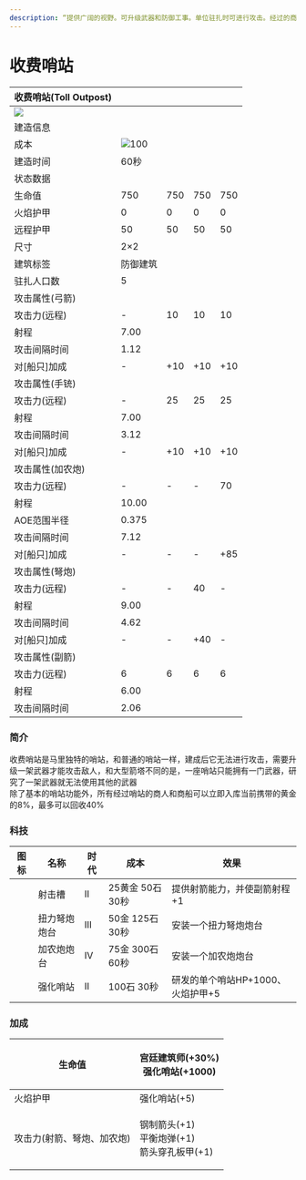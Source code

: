 ```yaml
---
description: “提供广阔的视野。可升级武器和防御工事。单位驻扎时可进行攻击。经过的商人和商船可立即额外提供其所携带黄金的 8%”
---
```


# 收费哨站

| 收费哨站(Toll Outpost)                                                                                                         |                                                                                                    |     |     |     |
| -------------------------------------------------------------------------------------------------------------------------- | -------------------------------------------------------------------------------------------------- | --- | --- | --- |
| ![](https://seicing-1257171891.cos.ap-nanjing.myqcloud.com/3fatcatpool/aoe4/tech/%E6%94%B6%E8%B4%B9%E5%93%A8%E7%AB%99.png) |                                                                                                    |     |     |     |
| 建造信息                                                                                                                       |                                                                                                    |     |     |     |
| 成本                                                                                                                         | ![](https://seicing-1257171891.cos.ap-nanjing.myqcloud.com/3fatcatpool/aoe4/tech/%E6%9C%A8.png)100 |     |     |     |
| 建造时间                                                                                                                       | 60秒                                                                                                |     |     |     |
| 状态数据                                                                                                                       |                                                                                                    |     |     |     |
| 生命值                                                                                                                        | 750                                                                                                | 750 | 750 | 750 |
| 火焰护甲                                                                                                                       | 0                                                                                                  | 0   | 0   | 0   |
| 远程护甲                                                                                                                       | 50                                                                                                 | 50  | 50  | 50  |
| 尺寸                                                                                                                         | 2×2                                                                                                |     |     |     |
| 建筑标签                                                                                                                       | 防御建筑                                                                                               |     |     |     |
| 驻扎人口数                                                                                                                      | 5                                                                                                  |     |     |     |
| 攻击属性(弓箭)                                                                                                                   |                                                                                                    |     |     |     |
| 攻击力(远程)                                                                                                                    | -                                                                                                  | 10  | 10  | 10  |
| 射程                                                                                                                         | 7.00                                                                                               |     |     |     |
| 攻击间隔时间                                                                                                                     | 1.12                                                                                               |     |     |     |
| 对\[船只]加成                                                                                                                   | -                                                                                                  | +10 | +10 | +10 |
| 攻击属性(手铳)                                                                                                                   |                                                                                                    |     |     |     |
| 攻击力(远程)                                                                                                                    | -                                                                                                  | 25  | 25  | 25  |
| 射程                                                                                                                         | 7.00                                                                                               |     |     |     |
| 攻击间隔时间                                                                                                                     | 3.12                                                                                               |     |     |     |
| 对\[船只]加成                                                                                                                   | -                                                                                                  | +10 | +10 | +10 |
| 攻击属性(加农炮)                                                                                                                  |                                                                                                    |     |     |     |
| 攻击力(远程)                                                                                                                    | -                                                                                                  | -   | -   | 70  |
| 射程                                                                                                                         | 10.00                                                                                              |     |     |     |
| AOE范围半径                                                                                                                    | 0.375                                                                                              |     |     |     |
| 攻击间隔时间                                                                                                                     | 7.12                                                                                               |     |     |     |
| 对\[船只]加成                                                                                                                   | -                                                                                                  | -   | -   | +85 |
| 攻击属性(弩炮)                                                                                                                   |                                                                                                    |     |     |     |
| 攻击力(远程)                                                                                                                    | -                                                                                                  | -   | 40  | -   |
| 射程                                                                                                                         | 9.00                                                                                               |     |     |     |
| 攻击间隔时间                                                                                                                     | 4.62                                                                                               |     |     |     |
| 对\[船只]加成                                                                                                                   | -                                                                                                  | -   | +40 | -   |
| 攻击属性(副箭)                                                                                                                   |                                                                                                    |     |     |     |
| 攻击力(远程)                                                                                                                    | 6                                                                                                  | 6   | 6   | 6   |
| 射程                                                                                                                         | 6.00                                                                                               |     |     |     |
| 攻击间隔时间                                                                                                                     | 2.06                                                                                               |     |     |     |

### 简介

收费哨站是马里独特的哨站，和普通的哨站一样，建成后它无法进行攻击，需要升级一架武器才能攻击敌人，和大型箭塔不同的是，一座哨站只能拥有一门武器，研究了一架武器就无法使用其他的武器\
除了基本的哨站功能外，所有经过哨站的商人和商船可以立即入库当前携带的黄金的8%，最多可以回收40%

### 科技 <a href="#sp1" id="sp1"></a>

| 图标                                                                                                                                                                          | 名称     | 时代 | 成本           | 效果                    |
| --------------------------------------------------------------------------------------------------------------------------------------------------------------------------- | ------ | -- | ------------ | --------------------- |
| <img src="https://seicing-1257171891.cos.ap-nanjing.myqcloud.com/3fatcatpool/aoe4/tech/%E5%B0%84%E5%87%BB%E6%A7%BD.png" alt="" data-size="line">                            | 射击槽    | Ⅱ  | 25黄金 50石 30秒 | 提供射箭能力，并使副箭射程+1       |
| <img src="https://seicing-1257171891.cos.ap-nanjing.myqcloud.com/3fatcatpool/aoe4/tech/%E6%89%AD%E5%8A%9B%E5%BC%A9%E7%82%AE%E7%82%AE%E5%8F%B0.png" alt="" data-size="line"> | 扭力弩炮炮台 | Ⅲ  | 50金 125石 30秒 | 安装一个扭力弩炮炮台            |
| <img src="https://seicing-1257171891.cos.ap-nanjing.myqcloud.com/3fatcatpool/aoe4/tech/%E5%8A%A0%E5%86%9C%E7%82%AE%E7%82%AE%E5%8F%B0.png" alt="" data-size="line">          | 加农炮炮台  | Ⅳ  | 75金 300石 60秒 | 安装一个加农炮炮台             |
| <img src="https://seicing-1257171891.cos.ap-nanjing.myqcloud.com/3fatcatpool/aoe4/tech/%E5%BC%BA%E5%8C%96%E5%93%A8%E7%AB%99.png" alt="" data-size="line">                   | 强化哨站   | Ⅱ  | 100石 30秒     | 研发的单个哨站HP+1000、火焰护甲+5 |

### 加成 <a href="#sp" id="sp"></a>

| 生命值            | <p><img src="https://seicing-1257171891.cos.ap-nanjing.myqcloud.com/3fatcatpool/aoe4/tech/%E5%AE%AB%E5%BB%B7%E5%BB%BA%E7%AD%91%E5%B8%88.png" alt="" data-size="line">宫廷建筑师(+30%)<br><img src="https://seicing-1257171891.cos.ap-nanjing.myqcloud.com/3fatcatpool/aoe4/tech/%E5%BC%BA%E5%8C%96%E5%93%A8%E7%AB%99.png" alt="" data-size="line">强化哨站(+1000)</p>                                                                                                                                                                           |
| -------------- | -------------------------------------------------------------------------------------------------------------------------------------------------------------------------------------------------------------------------------------------------------------------------------------------------------------------------------------------------------------------------------------------------------------------------------------------------------------------------------------------------------------------------------------- |
| 火焰护甲           | <img src="https://seicing-1257171891.cos.ap-nanjing.myqcloud.com/3fatcatpool/aoe4/tech/%E5%BC%BA%E5%8C%96%E5%93%A8%E7%AB%99.png" alt="" data-size="line">强化哨站(+5)                                                                                                                                                                                                                                                                                                                                                                      |
| 攻击力(射箭、弩炮、加农炮) | <p><img src="https://seicing-1257171891.cos.ap-nanjing.myqcloud.com/3fatcatpool/aoe4/tech/%E9%92%A2%E5%88%B6%E7%AE%AD%E5%A4%B4.png" alt="" data-size="line">钢制箭头(+1)<br><img src="https://seicing-1257171891.cos.ap-nanjing.myqcloud.com/3fatcatpool/aoe4/tech/%E5%B9%B3%E8%A1%A1%E7%82%AE%E5%BC%B9.png" alt="" data-size="line">平衡炮弹(+1)<br><img src="https://seicing-1257171891.cos.ap-nanjing.myqcloud.com/3fatcatpool/aoe4/tech/%E7%AE%AD%E5%A4%B4%E7%A9%BF%E5%AD%94%E6%9D%BF%E7%94%B2.png" alt="" data-size="line">箭头穿孔板甲(+1)</p> |
